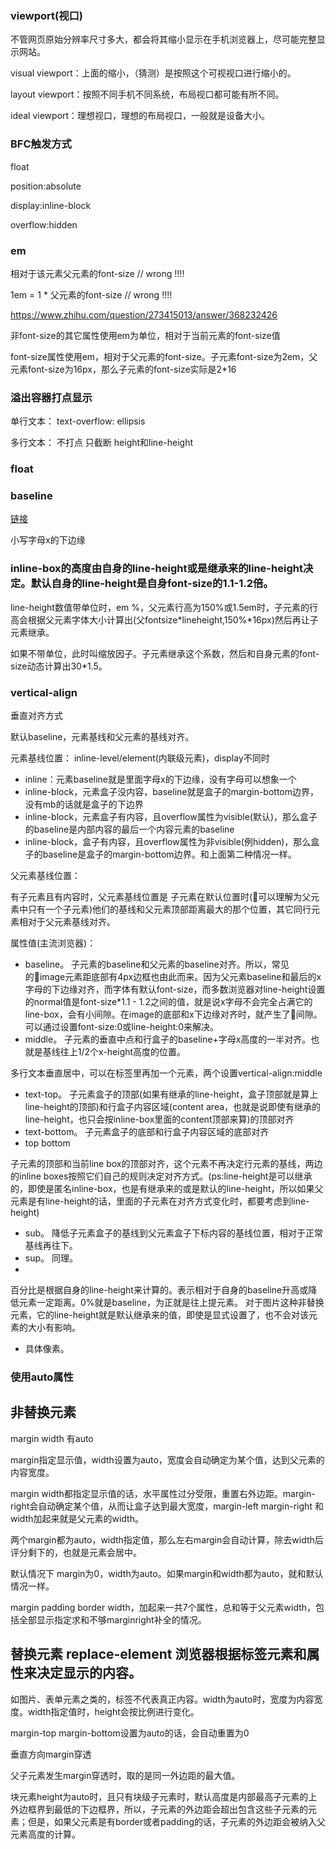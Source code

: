 ### viewport(视口)
不管网页原始分辨率尺寸多大，都会将其缩小显示在手机浏览器上，尽可能完整显示网站。

visual viewport：上面的缩小，（猜测）是按照这个可视视口进行缩小的。

layout viewport：按照不同手机不同系统，布局视口都可能有所不同。

ideal viewport：理想视口，理想的布局视口，一般就是设备大小。

### BFC触发方式
float

position:absolute

display:inline-block

overflow:hidden

### em
相对于该元素父元素的font-size // wrong !!!!

1em = 1 * 父元素的font-size // wrong !!!!

https://www.zhihu.com/question/273415013/answer/368232426

非font-size的其它属性使用em为单位，相对于当前元素的font-size值

font-size属性使用em，相对于父元素的font-size。子元素font-size为2em，父元素font-size为16px，那么子元素的font-size实际是2*16

### 溢出容器打点显示

单行文本： text-overflow: ellipsis

多行文本： 不打点 只截断 height和line-height

### float

### baseline
[链接](https://zhuanlan.zhihu.com/p/30759026)

小写字母x的下边缘

### inline-box的高度由自身的line-height或是继承来的line-height决定。默认自身的line-height是自身font-size的1.1-1.2倍。

line-height数值带单位时，em %，父元素行高为150%或1.5em时，子元素的行高会根据父元素字体大小计算出(父fontsize*lineheight,150%*16px)然后再让子元素继承。

如果不带单位，此时叫缩放因子。子元素继承这个系数，然后和自身元素的font-size动态计算出30*1.5。

### vertical-align
垂直对齐方式
 
默认baseline，元素基线和父元素的基线对齐。

元素基线位置：
inline-level/element(内联级元素)，display不同时
* inline：元素baseline就是里面字母x的下边缘，没有字母可以想象一个
* inline-block，元素盒子没内容，baseline就是盒子的margin-bottom边界，没有mb的话就是盒子的下边界
* inline-block，元素盒子有内容，且overflow属性为visible(默认)，那么盒子的baseline是内部内容的最后一个内容元素的baseline
* inline-block，盒子有内容，且overflow属性为非visible(例hidden)，那么盒子的baseline是盒子的margin-bottom边界。和上面第二种情况一样。

父元素基线位置：

有子元素且有内容时，父元素基线位置是 子元素在默认位置时(可以理解为父元素中只有一个子元素)他们的基线和父元素顶部距离最大的那个位置，其它同行元素相对于父元素基线对齐。

属性值(主流浏览器)：
* baseline。
子元素的baseline和父元素的baseline对齐。所以，常见的image元素距底部有4px边框也由此而来。因为父元素baseline和最后的x字母的下边缘对齐，而字体有默认font-size，而多数浏览器对line-height设置的normal值是font-size*1.1 - 1.2之间的值，就是说x字母不会完全占满它的line-box，会有小间隙。在image的底部和x下边缘对齐时，就产生了间隙。可以通过设置font-size:0或line-height:0来解决。
* middle。
子元素的垂直中点和行盒子的baseline+字母x高度的一半对齐。也就是基线往上1/2个x-height高度的位置。

多行文本垂直居中，可以在标签里再加一个元素，两个设置vertical-align:middle

* text-top。
子元素盒子的顶部(如果有继承的line-height，盒子顶部就是算上line-height的顶部)和行盒子内容区域(content area，也就是说即使有继承的line-height，也只会按inline-box里面的content顶部来算)的顶部对齐
* text-bottom。
子元素盒子的底部和行盒子内容区域的底部对齐
* top bottom

子元素的顶部和当前line box的顶部对齐，这个元素不再决定行元素的基线，两边的inline boxes按照它们自己的规则决定对齐方式。(ps:line-height是可以继承的，即使是匿名inline-box，也是有继承来的或是默认的line-height，所以如果父元素是有line-height的话，里面的子元素在对齐方式变化时，都要考虑到line-height)
* sub。
降低子元素盒子的基线到父元素盒子下标内容的基线位置，相对于正常基线再往下。
* sup。
同理。
* <percent>
百分比是根据自身的line-height来计算的。表示相对于自身的baseline升高或降低元素一定距离。0%就是baseline，为正就是往上提元素。
对于图片这种非替换元素，它的line-height就是默认继承来的值，即使是显式设置了，也不会对该元素的大小有影响。
* 具体像素。

### 使用auto属性

## 非替换元素

margin width 有auto

margin指定显示值，width设置为auto，宽度会自动确定为某个值，达到父元素的内容宽度。

margin width都指定显示值的话，水平属性过分受限，重置右外边距。margin-right会自动确定某个值，从而让盒子达到最大宽度，margin-left margin-right 和width加起来就是父元素的width。

两个margin都为auto，width指定值，那么左右margin会自动计算，除去width后评分剩下的，也就是元素会居中。

默认情况下 margin为0，width为auto。如果margin和width都为auto，就和默认情况一样。

margin padding border width，加起来一共7个属性，总和等于父元素width，包括全部显示指定求和不够marginright补全的情况。

## 替换元素 replace-element 浏览器根据标签元素和属性来决定显示的内容。

如图片、表单元素之类的，标签不代表真正内容。width为auto时，宽度为内容宽度。width指定值时，height会按比例进行变化。

margin-top margin-bottom设置为auto的话，会自动重置为0

垂直方向margin穿透

父子元素发生margin穿透时，取的是同一外边距的最大值。

块元素height为auto时，且只有块级子元素时，默认高度是内部最高子元素的上外边框界到最低的下边框界，所以，子元素的外边距会超出包含这些子元素的元素；但是，如果父元素是有border或者padding的话，子元素的外边距会被纳入父元素高度的计算。
